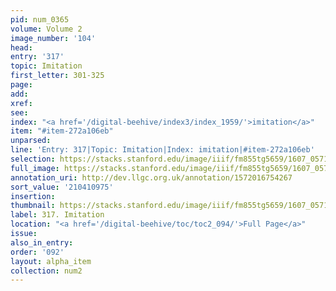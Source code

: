 ```yaml
---
pid: num_0365
volume: Volume 2
image_number: '104'
head:
entry: '317'
topic: Imitation
first_letter: 301-325
page:
add:
xref:
see:
index: "<a href='/digital-beehive/index3/index_1959/'>imitation</a>"
item: "#item-272a106eb"
unparsed:
line: 'Entry: 317|Topic: Imitation|Index: imitation|#item-272a106eb'
selection: https://stacks.stanford.edu/image/iiif/fm855tg5659/1607_0571/836,975,2951,687/full/0/default.jpg
full_image: https://stacks.stanford.edu/image/iiif/fm855tg5659/1607_0571/full/full/0/default.jpg
annotation_uri: http://dev.llgc.org.uk/annotation/1572016754267
sort_value: '210410975'
insertion:
thumbnail: https://stacks.stanford.edu/image/iiif/fm855tg5659/1607_0571/836,975,600,180/250,/0/default.jpg
label: 317. Imitation
location: "<a href='/digital-beehive/toc/toc2_094/'>Full Page</a>"
issue:
also_in_entry:
order: '092'
layout: alpha_item
collection: num2
---
```

